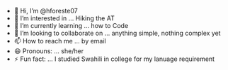 - 👋 Hi, I’m @hforeste07
- 👀 I’m interested in ... Hiking the AT
- 🌱 I’m currently learning ... how to Code
- 💞️ I’m looking to collaborate on ... anything simple, nothing complex yet
- 📫 How to reach me ... by email
- 😄 Pronouns: ... she/her
- ⚡ Fun fact: ... I studied Swahili in college for my lanuage requirement

<!---
hforeste07/hforeste07 is a ✨ special ✨ repository because its `README.md` (this file) appears on your GitHub profile.
You can click the Preview link to take a look at your changes.
--->
